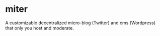 # miter
A customizable decentralized micro-blog (Twitter) and cms (Wordpress) that only you host and moderate.
